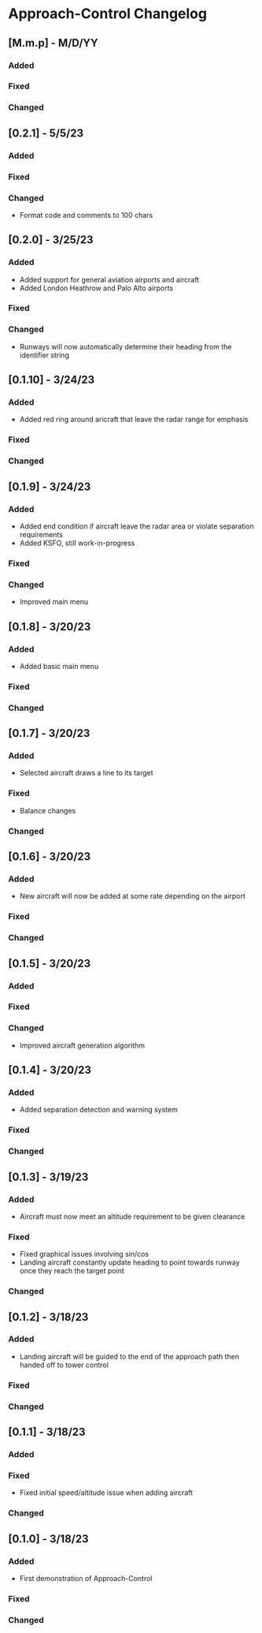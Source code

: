 # Approach-Control Changelog


## [M.m.p] - M/D/YY
### Added
### Fixed
### Changed

## [0.2.1] - 5/5/23
### Added
### Fixed
### Changed
* Format code and comments to 100 chars

## [0.2.0] - 3/25/23
### Added
* Added support for general aviation airports and aircraft
* Added London Heathrow and Palo Alto airports
### Fixed
### Changed
* Runways will now automatically determine their heading from the identifier string

## [0.1.10] - 3/24/23
### Added
* Added red ring around aricraft that leave the radar range for emphasis
### Fixed
### Changed

## [0.1.9] - 3/24/23
### Added
* Added end condition if aircraft leave the radar area or violate separation requirements
* Added KSFO, still work-in-progress
### Fixed
### Changed
* Improved main menu

## [0.1.8] - 3/20/23
### Added
* Added basic main menu
### Fixed
### Changed

## [0.1.7] - 3/20/23
### Added
* Selected aircraft draws a line to its target
### Fixed
* Balance changes
### Changed

## [0.1.6] - 3/20/23
### Added
* New aircraft will now be added at some rate depending on the airport
### Fixed
### Changed

## [0.1.5] - 3/20/23
### Added
### Fixed
### Changed
* Improved aircraft generation algorithm

## [0.1.4] - 3/20/23
### Added
* Added separation detection and warning system
### Fixed
### Changed

## [0.1.3] - 3/19/23
### Added
* Aircraft must now meet an altitude requirement to be given clearance
### Fixed
* Fixed graphical issues involving sin/cos
* Landing aircraft constantly update heading to point towards runway once they reach the target point
### Changed

## [0.1.2] - 3/18/23
### Added
* Landing aircraft will be guided to the end of the approach path then handed off to tower control
### Fixed
### Changed

## [0.1.1] - 3/18/23
### Added
### Fixed
* Fixed initial speed/altitude issue when adding aircraft
### Changed

## [0.1.0] - 3/18/23
### Added
* First demonstration of Approach-Control
### Fixed
### Changed
